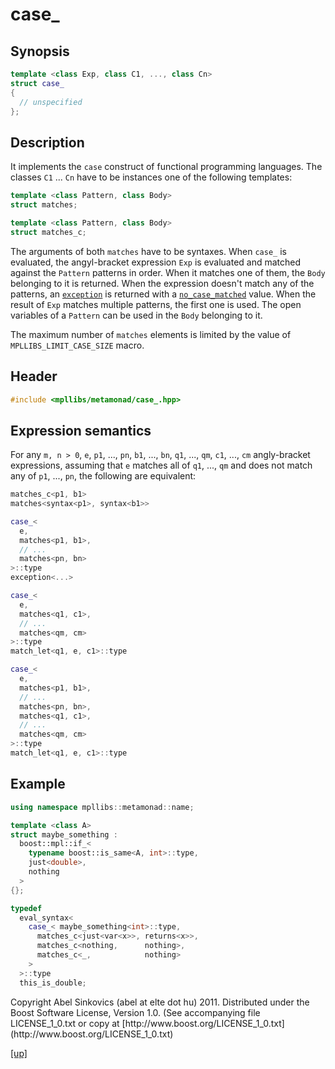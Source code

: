 # case_

## Synopsis

```cpp
template <class Exp, class C1, ..., class Cn>
struct case_
{
  // unspecified
};
```

## Description

It implements the `case` construct of functional programming languages. The
classes `C1` ... `Cn` have to be instances one of the following templates:

```cpp
template <class Pattern, class Body>
struct matches;

template <class Pattern, class Body>
struct matches_c;
```

The arguments of both `matches` have to be syntaxes. When `case_` is evaluated,
the angyl-bracket expression `Exp` is evaluated and matched against the
`Pattern` patterns in order. When it matches one of them, the `Body` belonging
to it is returned. When the expression doesn't match any of the patterns, an
[`exception`](exception.html) is returned with a
[`no_case_matched`](no_case_matched.html) value. When the result of `Exp`
matches multiple patterns, the first one is used. The open variables of a
`Pattern` can be used in the `Body` belonging to it.

The maximum number of `matches` elements is limited by the value of
`MPLLIBS_LIMIT_CASE_SIZE` macro.

## Header

```cpp
#include <mpllibs/metamonad/case_.hpp>
```

## Expression semantics

For any `m, n > 0`, `e`, `p1`, ..., `pn`, `b1`, ..., `bn`, `q1`, ..., `qm`,
`c1`, ..., `cm` angly-bracket expressions, assuming that `e` matches all of
`q1`, ..., `qm` and does not match any of `p1`, ..., `pn`, the following are
equivalent:

```cpp
matches_c<p1, b1>
matches<syntax<p1>, syntax<b1>>
```

```cpp
case_<
  e,
  matches<p1, b1>,
  // ...
  matches<pn, bn>
>::type
exception<...>
```

```cpp
case_<
  e,
  matches<q1, c1>,
  // ...
  matches<qm, cm>
>::type
match_let<q1, e, c1>::type
```

```cpp
case_<
  e,
  matches<p1, b1>,
  // ...
  matches<pn, bn>,
  matches<q1, c1>,
  // ...
  matches<qm, cm>
>::type
match_let<q1, e, c1>::type
```

## Example

```cpp
using namespace mpllibs::metamonad::name;

template <class A>
struct maybe_something :
  boost::mpl::if_<
    typename boost::is_same<A, int>::type,
    just<double>,
    nothing
  >
{};

typedef
  eval_syntax<
    case_< maybe_something<int>::type,
      matches_c<just<var<x>>, returns<x>>,
      matches_c<nothing,      nothing>,
      matches_c<_,            nothing>
    >
  >::type
  this_is_double;
```

<p class="copyright">
Copyright Abel Sinkovics (abel at elte dot hu) 2011.
Distributed under the Boost Software License, Version 1.0.
(See accompanying file LICENSE_1_0.txt or copy at
[http://www.boost.org/LICENSE_1_0.txt](http://www.boost.org/LICENSE_1_0.txt)
</p>

[[up]](reference.html)



